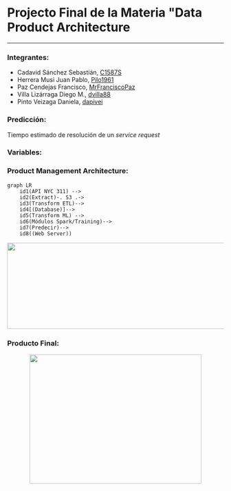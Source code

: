 # Projecto Final de la Materia "Data Product Architecture
***
<div align="justify">

### Integrantes:

- Cadavid Sánchez Sebastián, [C1587S](https://github.com/C1587S)
- Herrera Musi Juan Pablo, [Pilo1961](https://github.com/Pilo1961)
- Paz Cendejas Francisco, [MrFranciscoPaz](https://github.com/MrFranciscoPaz)
- Villa Lizárraga Diego M., [dvilla88](https://github.com/dvilla88)
- Pinto Veizaga Daniela, [dapivei](https://github.com/dapivei)


### Predicción:

Tiempo estimado de resolución de un *service request*

### Variables:



### Product Management Architecture:

```mermaid
graph LR
    id1(API NYC 311) -->
    id2(Extract)-. S3 .->
    id3(Transform ETL)-->
    id4[(Database)]-->
    id5(Transform ML) -->
    id6(Módulos Spark/Training)-->
    id7(Predecir)-->
    id8((Web Server))

```

<p align="center">
<image width="800" height="200" src="https://github.com/dapivei/data-product-architecture-final-project/blob/master/images/mockup.png">
</p>

### Producto Final:
</div>

<p align="center">
  <image width="400" height="300" src="https://github.com/dapivei/data-product-architecture-final-project/blob/master/images/web_service_proposal.png">
</p>
